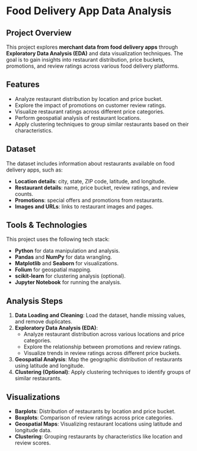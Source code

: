 # Food Delivery App Data Analysis

## Project Overview

This project explores **merchant data from food delivery apps** through **Exploratory Data Analysis (EDA)** and data visualization techniques. The goal is to gain insights into restaurant distribution, price buckets, promotions, and review ratings across various food delivery platforms.

## Features
- Analyze restaurant distribution by location and price bucket.
- Explore the impact of promotions on customer review ratings.
- Visualize restaurant ratings across different price categories.
- Perform geospatial analysis of restaurant locations.
- Apply clustering techniques to group similar restaurants based on their characteristics.

## Dataset
The dataset includes information about restaurants available on food delivery apps, such as:
- **Location details**: city, state, ZIP code, latitude, and longitude.
- **Restaurant details**: name, price bucket, review ratings, and review counts.
- **Promotions**: special offers and promotions from restaurants.
- **Images and URLs**: links to restaurant images and pages.

## Tools & Technologies
This project uses the following tech stack:
- **Python** for data manipulation and analysis.
- **Pandas** and **NumPy** for data wrangling.
- **Matplotlib** and **Seaborn** for visualizations.
- **Folium** for geospatial mapping.
- **scikit-learn** for clustering analysis (optional).
- **Jupyter Notebook** for running the analysis.

## Analysis Steps
1. **Data Loading and Cleaning**: Load the dataset, handle missing values, and remove duplicates.
2. **Exploratory Data Analysis (EDA)**:
   - Analyze restaurant distribution across various locations and price categories.
   - Explore the relationship between promotions and review ratings.
   - Visualize trends in review ratings across different price buckets.
3. **Geospatial Analysis**: Map the geographic distribution of restaurants using latitude and longitude.
4. **Clustering (Optional)**: Apply clustering techniques to identify groups of similar restaurants.

## Visualizations
- **Barplots**: Distribution of restaurants by location and price bucket.
- **Boxplots**: Comparison of review ratings across price categories.
- **Geospatial Maps**: Visualizing restaurant locations using latitude and longitude data.
- **Clustering**: Grouping restaurants by characteristics like location and review scores.
